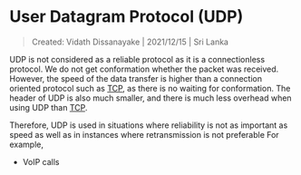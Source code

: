# User Datagram Protocol (UDP)

> Created: Vidath Dissanayake | 2021/12/15 | Sri Lanka

UDP is not considered as a reliable protocol as it is a connectionless protocol. We do not get conformation whether the packet was received. However, the speed of the data transfer is higher than a connection oriented protocol such as [TCP](TCP.md), as there is no waiting for conformation. The header of UDP is also much smaller, and there is much less overhead when using UDP than [TCP](TCP.md).

Therefore, UDP is used in situations where reliability is not as important as speed as well as in instances where retransmission is not preferable For example,
- VoIP calls